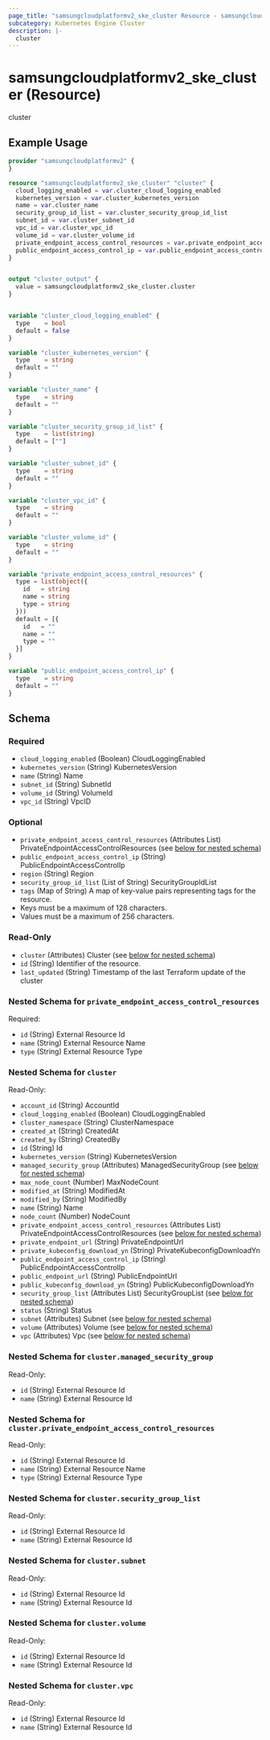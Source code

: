 ```yaml
---
page_title: "samsungcloudplatformv2_ske_cluster Resource - samsungcloudplatformv2"
subcategory: Kubernetes Engine Cluster
description: |-
  cluster
---
```


# samsungcloudplatformv2_ske_cluster (Resource)

cluster

## Example Usage

```terraform
provider "samsungcloudplatformv2" {
}

resource "samsungcloudplatformv2_ske_cluster" "cluster" {
  cloud_logging_enabled = var.cluster_cloud_logging_enabled
  kubernetes_version = var.cluster_kubernetes_version
  name = var.cluster_name
  security_group_id_list = var.cluster_security_group_id_list
  subnet_id = var.cluster_subnet_id
  vpc_id = var.cluster_vpc_id
  volume_id = var.cluster_volume_id
  private_endpoint_access_control_resources = var.private_endpoint_access_control_resources
  public_endpoint_access_control_ip = var.public_endpoint_access_control_ip
}


output "cluster_output" {
  value = samsungcloudplatformv2_ske_cluster.cluster
}


variable "cluster_cloud_logging_enabled" {
  type    = bool
  default = false
}

variable "cluster_kubernetes_version" {
  type    = string
  default = ""
}

variable "cluster_name" {
  type    = string
  default = ""
}

variable "cluster_security_group_id_list" {
  type    = list(string)
  default = [""]
}

variable "cluster_subnet_id" {
  type    = string
  default = ""
}

variable "cluster_vpc_id" {
  type    = string
  default = ""
}

variable "cluster_volume_id" {
  type    = string
  default = ""
}

variable "private_endpoint_access_control_resources" {
  type = list(object({
    id   = string
    name = string
    type = string
  }))
  default = [{
    id   = ""
    name = ""
    type = ""
  }]
}

variable "public_endpoint_access_control_ip" {
  type    = string
  default = ""
}
```

<!-- schema generated by tfplugindocs -->
## Schema

### Required

- `cloud_logging_enabled` (Boolean) CloudLoggingEnabled
- `kubernetes_version` (String) KubernetesVersion
- `name` (String) Name
- `subnet_id` (String) SubnetId
- `volume_id` (String) VolumeId
- `vpc_id` (String) VpcID

### Optional

- `private_endpoint_access_control_resources` (Attributes List) PrivateEndpointAccessControlResources (see [below for nested schema](#nestedatt--private_endpoint_access_control_resources))
- `public_endpoint_access_control_ip` (String) PublicEndpointAccessControlIp
- `region` (String) Region
- `security_group_id_list` (List of String) SecurityGroupIdList
- `tags` (Map of String) A map of key-value pairs representing tags for the resource.
 - Keys must be a maximum of 128 characters.
 - Values must be a maximum of 256 characters.

### Read-Only

- `cluster` (Attributes) Cluster (see [below for nested schema](#nestedatt--cluster))
- `id` (String) Identifier of the resource.
- `last_updated` (String) Timestamp of the last Terraform update of the cluster

<a id="nestedatt--private_endpoint_access_control_resources"></a>
### Nested Schema for `private_endpoint_access_control_resources`

Required:

- `id` (String) External Resource Id
- `name` (String) External Resource Name
- `type` (String) External Resource Type


<a id="nestedatt--cluster"></a>
### Nested Schema for `cluster`

Read-Only:

- `account_id` (String) AccountId
- `cloud_logging_enabled` (Boolean) CloudLoggingEnabled
- `cluster_namespace` (String) ClusterNamespace
- `created_at` (String) CreatedAt
- `created_by` (String) CreatedBy
- `id` (String) Id
- `kubernetes_version` (String) KubernetesVersion
- `managed_security_group` (Attributes) ManagedSecurityGroup (see [below for nested schema](#nestedatt--cluster--managed_security_group))
- `max_node_count` (Number) MaxNodeCount
- `modified_at` (String) ModifiedAt
- `modified_by` (String) ModifiedBy
- `name` (String) Name
- `node_count` (Number) NodeCount
- `private_endpoint_access_control_resources` (Attributes List) PrivateEndpointAccessControlResources (see [below for nested schema](#nestedatt--cluster--private_endpoint_access_control_resources))
- `private_endpoint_url` (String) PrivateEndpointUrl
- `private_kubeconfig_download_yn` (String) PrivateKubeconfigDownloadYn
- `public_endpoint_access_control_ip` (String) PublicEndpointAccessControlIp
- `public_endpoint_url` (String) PublicEndpointUrl
- `public_kubeconfig_download_yn` (String) PublicKubeconfigDownloadYn
- `security_group_list` (Attributes List) SecurityGroupList (see [below for nested schema](#nestedatt--cluster--security_group_list))
- `status` (String) Status
- `subnet` (Attributes) Subnet (see [below for nested schema](#nestedatt--cluster--subnet))
- `volume` (Attributes) Volume (see [below for nested schema](#nestedatt--cluster--volume))
- `vpc` (Attributes) Vpc (see [below for nested schema](#nestedatt--cluster--vpc))

<a id="nestedatt--cluster--managed_security_group"></a>
### Nested Schema for `cluster.managed_security_group`

Read-Only:

- `id` (String) External Resource Id
- `name` (String) External Resource Id


<a id="nestedatt--cluster--private_endpoint_access_control_resources"></a>
### Nested Schema for `cluster.private_endpoint_access_control_resources`

Read-Only:

- `id` (String) External Resource Id
- `name` (String) External Resource Name
- `type` (String) External Resource Type


<a id="nestedatt--cluster--security_group_list"></a>
### Nested Schema for `cluster.security_group_list`

Read-Only:

- `id` (String) External Resource Id
- `name` (String) External Resource Id


<a id="nestedatt--cluster--subnet"></a>
### Nested Schema for `cluster.subnet`

Read-Only:

- `id` (String) External Resource Id
- `name` (String) External Resource Id


<a id="nestedatt--cluster--volume"></a>
### Nested Schema for `cluster.volume`

Read-Only:

- `id` (String) External Resource Id
- `name` (String) External Resource Id


<a id="nestedatt--cluster--vpc"></a>
### Nested Schema for `cluster.vpc`

Read-Only:

- `id` (String) External Resource Id
- `name` (String) External Resource Id